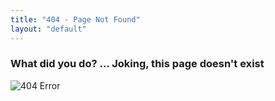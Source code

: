 ```yaml
---
title: "404 - Page Not Found"
layout: "default"
---
```


### What did you do? ... Joking, this page doesn't exist

![404 Error](/images/404.jpg)
